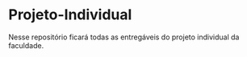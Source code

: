 # Projeto-Individual
Nesse repositório ficará todas as entregáveis do projeto individual da faculdade. 
